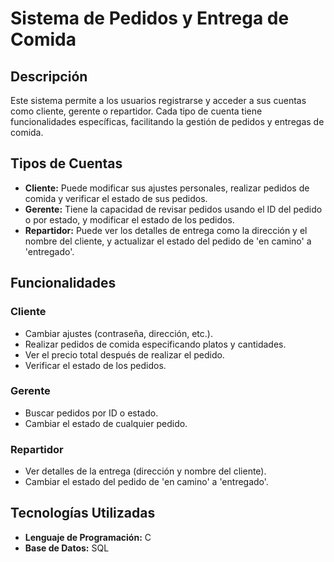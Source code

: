 # Sistema de Pedidos y Entrega de Comida

## Descripción
Este sistema permite a los usuarios registrarse y acceder a sus cuentas como cliente, gerente o repartidor. Cada tipo de cuenta tiene funcionalidades específicas, facilitando la gestión de pedidos y entregas de comida.

## Tipos de Cuentas
- **Cliente:** Puede modificar sus ajustes personales, realizar pedidos de comida y verificar el estado de sus pedidos.
- **Gerente:** Tiene la capacidad de revisar pedidos usando el ID del pedido o por estado, y modificar el estado de los pedidos.
- **Repartidor:** Puede ver los detalles de entrega como la dirección y el nombre del cliente, y actualizar el estado del pedido de 'en camino' a 'entregado'.

## Funcionalidades
### Cliente
- Cambiar ajustes (contraseña, dirección, etc.).
- Realizar pedidos de comida especificando platos y cantidades.
- Ver el precio total después de realizar el pedido.
- Verificar el estado de los pedidos.

### Gerente
- Buscar pedidos por ID o estado.
- Cambiar el estado de cualquier pedido.

### Repartidor
- Ver detalles de la entrega (dirección y nombre del cliente).
- Cambiar el estado del pedido de 'en camino' a 'entregado'.

## Tecnologías Utilizadas
- **Lenguaje de Programación:** C
- **Base de Datos:** SQL
